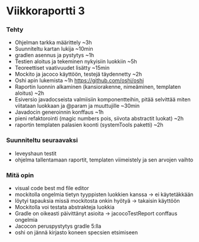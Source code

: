 # Viikkoraportti 3

### Tehty
* Ohjelman tarkka määrittely ~3h
* Suunniteltu kartan lukija ~10min
* gradlen asennus ja pystytys ~1h
* Testien aloitus ja tekeminen nykyisiin luokkiin ~5h
* Teoreettiset vaativuudet lisätty ~15min
* Mockito ja jacoco käyttöön, testejä täydennetty ~2h
* Oshi apin lukemista ~1h https://github.com/oshi/oshi
* Raportin luonnin alkaminen (kansiorakenne, nimeäminen, templaten aloitus) ~2h
* Esiversio javadocseista valmiisiin komponentteihin, pitää selvittää miten viitataan luokkaan ja @param ja muuttujille ~30min
* Javadocin generoinnin konffaus ~1h
* pieni refaktorointi (magic numbers pois, siivota abstractit luokat) ~2h
* raportin templaten palasien koonti (systemTools paketti) ~2h

### Suunniteltu seuraavaksi
* leveyshaun testit
* ohjelma tallentamaan raportit, templaten viimeistely ja sen arvojen vaihto

### Mitä opin
* visual code best md file editor
* mockitolla ongelmia tietyn tyyppisten luokkien kanssa -> ei käytetäkkään
* löytyi tapauksia missä mockitosta onkin hyötyä -> takaisin käyttöön
* Mockitolla voi testata abstrakteja luokkia
* Gradle on oikeasti päivittänyt asioita -> jacocoTestReport conffaus ongelmia
* Jacocon peruspystytys gradle 5:lla
* oshi on jännä kirjasto koneen specsien etsimiseen